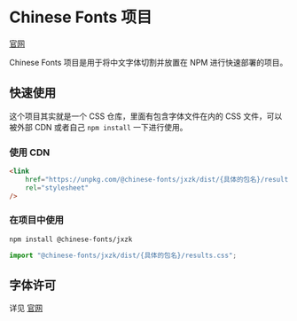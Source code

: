 # Chinese Fonts 项目

[官网](https://chinese-font.netlify.app/#/fonts/jxzk)

Chinese Fonts 项目是用于将中文字体切割并放置在 NPM 进行快速部署的项目。

## 快速使用

这个项目其实就是一个 CSS 仓库，里面有包含字体文件在内的 CSS 文件，可以被外部 CDN 或者自己 `npm install` 一下进行使用。

### 使用 CDN

```html
<link
    href="https://unpkg.com/@chinese-fonts/jxzk/dist/{具体的包名}/results.css"
    rel="stylesheet"
/>
```

### 在项目中使用

```sh
npm install @chinese-fonts/jxzk
```

```ts
import "@chinese-fonts/jxzk/dist/{具体的包名}/results.css";
```

## 字体许可

详见 [官网](https://chinese-font.netlify.app/#/fonts/jxzk)
